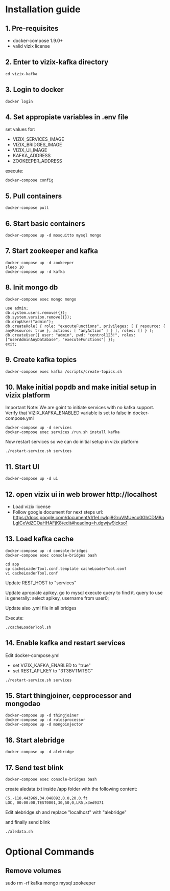# Installation guide

## 1. Pre-requisites

- docker-compose 1.9.0+
- valid vizix license

## 2. Enter to vizix-kafka directory 

```
cd vizix-kafka
```
	
## 3. Login to docker

```
docker login
```

## 4. Set appropiate variables in .env file
set values for:
- VIZIX_SERVICES_IMAGE
- VIZIX_BRIDGES_IMAGE
- VIZIX_UI_IMAGE
- KAFKA_ADDRESS
- ZOOKEEPER_ADDRESS

execute:
```
docker-compose config
```

## 5. Pull containers
```
docker-compose pull
```

## 6. Start basic containers
```
docker-compose up -d mosquitto mysql mongo
```

## 7. Start zookeeper and kafka
```
docker-compose up -d zookeeper
sleep 10
docker-compose up -d kafka
```

## 8. Init mongo db
```
docker-compose exec mongo mongo
```
```
use admin;
db.system.users.remove({});
db.system.version.remove({});
db.dropUser("admin");
db.createRole( { role: "executeFunctions", privileges: [ { resource: { anyResource: true }, actions: [ "anyAction" ] } ], roles: [] } );
db.createUser({ user: "admin", pwd: "control123!", roles: ["userAdminAnyDatabase", "executeFunctions"] });
exit;
```
   
## 9. Create kafka topics
```
docker-compose exec kafka /scripts/create-topics.sh
```

## 10. Make initial popdb and make initial setup in vizix platform
Important Note: We are goint to initiate services with no kafka support. 
Verify that VIZIX_KAFKA_ENABLED variable is set to false in docker-compose.yml

```
docker-compose up -d services
docker-compose exec services /run.sh install kafka
```

Now restart services so we can do initial setup in vizix platform 
```
./restart-service.sh services
```

## 11. Start UI
```
docker-compose up -d ui
```

## 12. open vizix ui in web brower http://localhost

- Load vizix license
- Follow google document for next steps 
url: https://docs.google.com/document/d/1eLrwlqj8GruVMUeco0GhCDM8aLgICxVdZCOaHHAFjK8/edit#heading=h.dgwjw9jckso1

## 13. Load kafka cache
```
docker-compose up -d console-bridges
docker-compose exec console-bridges bash
```
```
cd app
cp cacheLoaderTool.conf.template cacheLoaderTool.conf
vi cacheLoaderTool.conf
```
Update REST_HOST to "services"

Update apropiate apikey. go to mysql execute query to find it.
query to use is generally: select apikey, username from user0;

Update also .yml file in all bridges


Execute:
```
./cacheLoaderTool.sh
```

## 14. Enable kafka and restart services
Edit docker-compose.yml 
- set VIZIX_KAFKA_ENABLED to "true"
- set REST_API_KEY to "3T3BVTMTSG"
```
./restart-service.sh services
```

## 15. Start thingjoiner, cepprocessor and mongodao
```
docker-compose up -d thingjoiner
docker-compose up -d rulesprocessor
docker-compose up -d mongoinjector
```

## 16. Start alebridge
    docker-compose up -d alebridge

## 17. Send test blink
```
docker-compose exec console-bridges bash
```

create aledata.txt inside /app folder with the following content:
```
CS,-118.443969,34.048092,0.0,20.0,ft
LOC, 00:00:00,TEST0001,30,50,0,LR5,x3ed9371
```

Edit alebridge.sh and replace "localhost" with "alebridge"

and finally send blink
```
./aledata.sh
```

# Optional Commands

## Remove volumes
   sudo rm -rf kafka mongo mysql zookeeper
